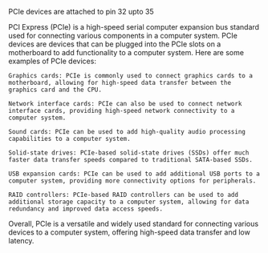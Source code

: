 PCIe devices are attached to pin 32 upto 35  

PCI Express (PCIe) is a high-speed serial computer expansion bus standard used for connecting various components in a computer system. PCIe devices are devices that can be plugged into the PCIe slots on a motherboard to add functionality to a computer system. Here are some examples of PCIe devices:

    Graphics cards: PCIe is commonly used to connect graphics cards to a motherboard, allowing for high-speed data transfer between the graphics card and the CPU.

    Network interface cards: PCIe can also be used to connect network interface cards, providing high-speed network connectivity to a computer system.

    Sound cards: PCIe can be used to add high-quality audio processing capabilities to a computer system.

    Solid-state drives: PCIe-based solid-state drives (SSDs) offer much faster data transfer speeds compared to traditional SATA-based SSDs.

    USB expansion cards: PCIe can be used to add additional USB ports to a computer system, providing more connectivity options for peripherals.

    RAID controllers: PCIe-based RAID controllers can be used to add additional storage capacity to a computer system, allowing for data redundancy and improved data access speeds.

Overall, PCIe is a versatile and widely used standard for connecting various devices to a computer system, offering high-speed data transfer and low latency.